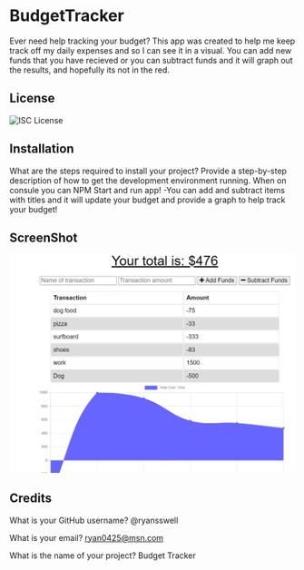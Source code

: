 # BudgetTracker

Ever need help tracking your budget? This app was created to help me keep track off my daily expenses and so I can see it in a visual. You can add new funds that you have recieved or you can subtract funds and it will graph out the results, and hopefully its not in the red.

## License

![ISC License](https://img.shields.io/static/v1.svg?label=License&message=MIT&color=yellow)

## Installation

What are the steps required to install your project? Provide a step-by-step description of how to get the development environment running. When on consule you can NPM Start and run app!
-You can add and subtract items with titles and it will update your budget and provide a graph to help track your budget!

## ScreenShot

![](BudgetTrackerPic.PNG)

## Credits

What is your GitHub username? @ryansswell

What is your email? ryan0425@msn.com

What is the name of your project? Budget Tracker
